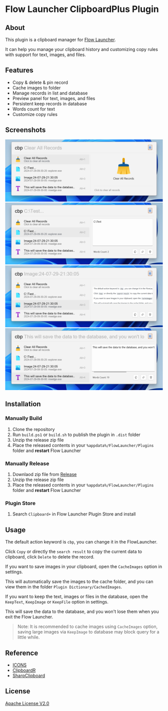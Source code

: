 # Flow Launcher ClipboardPlus Plugin

## About

This plugin is a clipboard manager for [Flow Launcher](https://github.com/Flow-Launcher/Flow.Launcher).

It can help you manage your clipboard history and customizing copy rules with support for text, images, and files.

## Features

- Copy & delete & pin record
- Cache images to folder
- Manage records in list and database
- Preview panel for text, images, and files
- Persistent keep records in database
- Words count for text
- Customize copy rules

## Screenshots

![screenshot1](./images/screenshot1.png)
![screenshot2](./images/screenshot2.png)
![screenshot3](./images/screenshot3.png)
![screenshot4](./images/screenshot4.png)

## Installation

### Manually Build

1. Clone the repository
2. Run `build.ps1` or `build.sh` to publish the plugin in `.dist` folder
3. Unzip the release zip file
4. Place the released contents in your `%appdata%/FlowLauncher/Plugins` folder and **restart** Flow Launcher

### Manually Release

1. Downlaod zip file from [Release](https://github.com/Jack251970/Flow.Launcher.Plugin.ClipboardPlus/releases)
2. Unzip the release zip file
3. Place the released contents in your `%appdata%/FlowLauncher/Plugins` folder and **restart** Flow Launcher

### Plugin Store

1. Search `Clipboard+` in Flow Launcher Plugin Store and install

## Usage

The default action keyword is `cbp`, you can change it in the FlowLauncher.

Click `Copy` or directly the `search result` to copy the current data to clipboard, click `Delete` to delete the record.

If you want to save images in your clipboard, open the `CacheImages` option in settings.

This will automatically save the images to the cache folder, and you can view them in the folder `Plugin Dictionary/CachedImages`.

If you want to keep the text, images or files in the database, open the `KeepText`, `KeepImage` or `KeepFile` option in settings.

This will save the data to the database, and you won't lose them when you exit the Flow Launcher.

> Note: It is recommended to cache images using `CacheImages` option, 
saving large images via `KeepImage` to database may block query for a little while.

## Reference

- [ICONS](https://icons8.com/icons)
- [ClipboardR](https://github.com/rainyl/Flow.Launcher.Plugin.ClipboardR)
- [SharpClipboard](https://github.com/Willy-Kimura/SharpClipboard)

## License

[Apache License V2.0](LICENSE)
